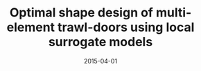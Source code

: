 ---
title: "Optimal shape design of multi-element trawl-doors using local surrogate models"
date: "2015-04-01"
authors: ["L. Leifsson", "E. Hermannsson", "S. Koziel"]
publication_types: ["2"]
publication: "*Journal of Computational Science*"
doi: "10.1016/j.jocs.2015.01.006"
---